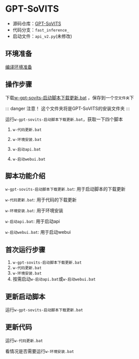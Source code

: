# GPT-SoVITS

- 源码仓库：[GPT-SoVITS](https://github.com/RVC-Boss/GPT-SoVITS)
- 代码分支：`fast_inference_`
- 启动文件：`api_v2.py`(未修改)

## 环境准备

[编译环境准备](/docs/audio-model-integrated/prepare)

## 操作步骤

下载[w-gpt-sovits-启动脚本下载更新.bat](https://files.wenliang.space/gpt-sovits/w-gpt-sovits-启动脚本下载更新.bat)
，保存到一个`空文件夹`下

::: danger 注意！
这个文件夹将是GPT-SoVITS的安装文件夹
:::

运行`w-gpt-sovits-启动脚本下载更新.bat`，获取一下四个脚本

1. `w-代码更新.bat`

2. `w-环境安装.bat`

3. `w-启动api.bat`

4. `w-启动webui.bat`

## 脚本功能介绍

`w-gpt-sovits-启动脚本下载更新.bat`: 用于启动脚本的下载更新

`w-代码更新.bat`: 用于代码的下载更新

`w-环境安装.bat`: 用于环境安装

`w-启动api.bat`: 用于启动api

`w-启动webui.bat`: 用于启动webui

## 首次运行步骤

1. `w-gpt-sovits-启动脚本下载更新.bat`
2. `w-代码更新.bat`
3. `w-环境安装.bat`
4. 按需启动`w-启动api.bat`或`w-启动webui.bat`

## 更新启动脚本

运行`w-gpt-sovits-启动脚本下载更新.bat`

## 更新代码

运行`w-代码更新.bat`

看情况是否需要运行`w-环境安装.bat`
